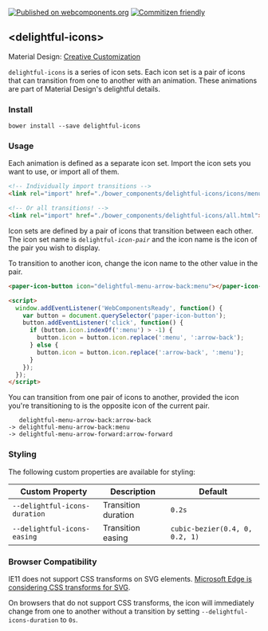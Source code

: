 [![Published on webcomponents.org](https://img.shields.io/badge/webcomponents.org-published-blue.svg)](https://www.webcomponents.org/element/hotforfeature/delightful-icons)
[![Commitizen friendly](https://img.shields.io/badge/commitizen-friendly-brightgreen.svg)](http://commitizen.github.io/cz-cli/)

## &lt;delightful-icons&gt;

Material Design: [Creative Customization](https://material.io/guidelines/motion/creative-customization.html#creative-customization-icons)

`delightful-icons` is a series of icon sets. Each icon set is a pair of icons that can transition from one to another with an animation. These animations are part of Material Design's delightful details.

### Install

```
bower install --save delightful-icons
```

### Usage

Each animation is defined as a separate icon set. Import the icon sets you want to use, or import all of them.

```html
<!-- Individually import transitions -->
<link rel="import" href="./bower_components/delightful-icons/icons/menu-arrow-back.html">

<!-- Or all transitions! -->
<link rel="import" href="./bower_components/delightful-icons/all.html">
```

Icon sets are defined by a pair of icons that transition between each other. The icon set name is <code>delightful-<em>icon-pair</em></code> and the icon name is the icon of the pair you wish to display.

To transition to another icon, change the icon name to the other value in the pair.

<!---
```
<custom-element-demo>
  <template>
    <script src="../webcomponentsjs/webcomponents-lite.js"></script>
    <link rel="import" href="../paper-icon-button/paper-icon-button.html">
    <link rel="import" href="icons/menu-arrow-back.html">
    <next-code-block></next-code-block>
  </template>
</custom-element-demo>
```
-->
```html
<paper-icon-button icon="delightful-menu-arrow-back:menu"></paper-icon-button>

<script>
  window.addEventListener('WebComponentsReady', function() {
    var button = document.querySelector('paper-icon-button');
    button.addEventListener('click', function() {
      if (button.icon.indexOf(':menu') > -1) {
        button.icon = button.icon.replace(':menu', ':arrow-back');
      } else {
        button.icon = button.icon.replace(':arrow-back', ':menu');
      }
    });
  });
</script>
```

You can transition from one pair of icons to another, provided the icon you're transitioning to is the opposite icon of the current pair.

```
   delightful-menu-arrow-back:arrow-back
-> delightful-menu-arrow-back:menu
-> delightful-menu-arrow-forward:arrow-forward
```

### Styling

The following custom properties are available for styling:

Custom Property               | Description         | Default
------------------------------|---------------------|----------
`--delightful-icons-duration` | Transition duration | `0.2s`
`--delightful-icons-easing`   | Transition easing   | `cubic-bezier(0.4, 0, 0.2, 1)`

### Browser Compatibility

IE11 does not support CSS transforms on SVG elements. [Microsoft Edge is considering CSS transforms for SVG](https://developer.microsoft.com/en-us/microsoft-edge/platform/status/supportcsstransformsonsvg/).

On browsers that do not support CSS transforms, the icon will immediately change from one to another without a transition by setting `--delightful-icons-duration` to `0s`.
